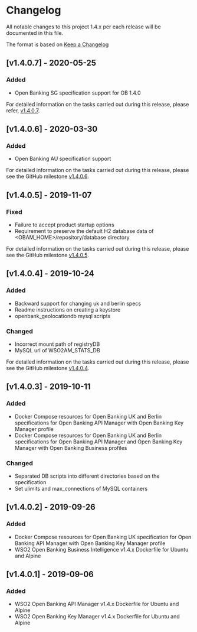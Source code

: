 # Changelog
All notable changes to this project 1.4.x per each release will be documented in this file.

The format is based on [Keep a Changelog](https://keepachangelog.com/en/1.0.0/)

## [v1.4.0.7] - 2020-05-25

### Added
- Open Banking SG specification support for OB 1.4.0

For detailed information on the tasks carried out during this release, please refer,
[v1.4.0.7](https://github.com/wso2/docker-open-banking/issues/68).

## [v1.4.0.6] - 2020-03-30

### Added
- Open Banking AU specification support

For detailed information on the tasks carried out during this release, please see the GitHub milestone
[v1.4.0.6](https://github.com/wso2/docker-open-banking/milestone/7).

## [v1.4.0.5] - 2019-11-07

### Fixed
- Failure to accept product startup options
- Requirement to preserve the default H2 database data of <OBAM_HOME>/repository/database directory

For detailed information on the tasks carried out during this release, please see the GitHub milestone
[v1.4.0.5](https://github.com/wso2/docker-open-banking/milestone/6).


## [v1.4.0.4] - 2019-10-24

### Added
- Backward support for changing uk and berlin specs
- Readme instructions on creating a keystore
- openbank_geolocationdb mysql scripts

### Changed
- Incorrect mount path of registryDB
- MySQL url of WSO2AM_STATS_DB

For detailed information on the tasks carried out during this release, please see the GitHub milestone [v1.4.0.4](https://github.com/wso2/docker-open-banking/milestone/5).

## [v1.4.0.3] - 2019-10-11

### Added
- Docker Compose resources for Open Banking UK and Berlin specifications for Open Banking API Manager with Open Banking Key Manager profile
- Docker Compose resources for Open Banking UK and Berlin specifications for Open Banking API Manager and Open Banking Key Manager with Open Banking Business profiles

### Changed
- Separated DB scripts into different directories based on the specification
- Set ulimits and max_connections of MySQL containers

## [v1.4.0.2] - 2019-09-26

### Added
- Docker Compose resources for Open Banking UK specification for Open Banking API Manager with Open Banking Key Manager profile
- WSO2 Open Banking Business Intelligence v1.4.x Dockerfile for Ubuntu and Alpine

## [v1.4.0.1] - 2019-09-06

### Added
- WSO2 Open Banking API Manager v1.4.x Dockerfile for Ubuntu and Alpine
- WSO2 Open Banking Key Manager v1.4.x Dockerfile for Ubuntu and Alpine
